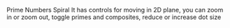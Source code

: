 Prime Numbers Spiral
It has controls for moving in 2D plane, you can zoom in or zoom out, toggle primes and composites, reduce or increase dot size  
